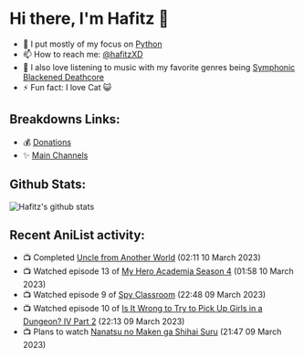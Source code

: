# Hi there, I'm Hafitz 👋
- 🐍 I put mostly of my focus on [Python](https://python.org)
- 📫 How to reach me: [@hafitzXD](https://t.me/hafitzXD)
- 🎵 I also love listening to music with my favorite genres being [Symphonic Blackened Deathcore](https://youtu.be/qyYmS_iBcy4)
- ⚡ Fun fact: I love Cat 😺

## Breakdowns Links:
- 💰 [Donations](https://t.me/TheBreakdowns/2)
- ✨ [Main Channels](https://t.me/TheBreakdowns)

## Github Stats:
![Hafitz's github stats](https://github-readme-stats.vercel.app/api?username=breakdowns&show_icons=true&count_private=true&bg_color=00000000&text_color=777)

## Recent AniList activity:
<!-- ANILIST_ACTIVITY:start -->

-   📺 Completed [Uncle from Another World](https://anilist.co/anime/135806) (02:11 10 March 2023)
-   📺 Watched episode 13 of [My Hero Academia Season 4](https://anilist.co/anime/104276) (01:58 10 March 2023)
-   📺 Watched episode 9 of [Spy Classroom](https://anilist.co/anime/146323) (22:48 09 March 2023)
-   📺 Watched episode 10 of [Is It Wrong to Try to Pick Up Girls in a Dungeon? IV Part 2](https://anilist.co/anime/155211) (22:13 09 March 2023)
-   📺 Plans to watch [Nanatsu no Maken ga Shihai Suru](https://anilist.co/anime/142598) (21:47 09 March 2023)

<!-- ANILIST_ACTIVITY:end -->
